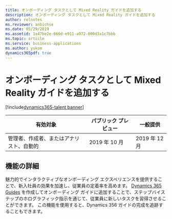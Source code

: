 ```yaml
---
title: オンボーディング タスクとして Mixed Reality ガイドを追加する
description: オンボーディング タスクとして Mixed Reality ガイドを追加する
author: relnotes
ms.reviewer: anbichse
ms.date: 05/29/2019
ms.assetid: 1a47be2e-666d-e911-a972-000d3a1c7bbb
ms.topic: article
ms.service: business-applications
ms.author: yukom
dynamics365pdf: true
---
```

# <a name="add-a-mixed-reality-guide-as-an-onboarding-task"></a>オンボーディング タスクとして Mixed Reality ガイドを追加する
[!include[dynamics365-talent banner](../includes/dynamics365-talent.md)]

| 有効対象    |  パブリック プレビュー | 一般提供 | 
| ---------- | ---------- |---------- |
|管理者、作成者、またはアナリスト、自動的|2019 年 10 月| 2019 年 12 月|






## <a name="feature-details"></a>機能の詳細
<!--feature detail start -->
魅力的でインタラクティブなオンボーディング エクスペリエンスを提供することで、新入社員の効果を加速し、従業員の定着率を高めます。 [Dynamics 365 Guides](https://mspoweruser.com/microsoft-unveils-dynamics-365-guides-a-new-mixed-reality-app-that-can-help-employees-learn-new-tasks) を作成してオンボーディング ガイドに追加することで、ステップバイステップのホログラフィック指示を通じて、従業員に新しいタスクを習得させることができます。 この機能を使用すると、Dynamics 356 ガイドの完成を追跡することもできます。
<!--feature detail end -->










